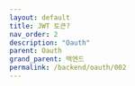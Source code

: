 ```yaml
---
layout: default
title: JWT 토큰?
nav_order: 2
description: "Oauth"
parent: Oauth
grand_parent: 백엔드
permalink: /backend/oauth/002
---
```


